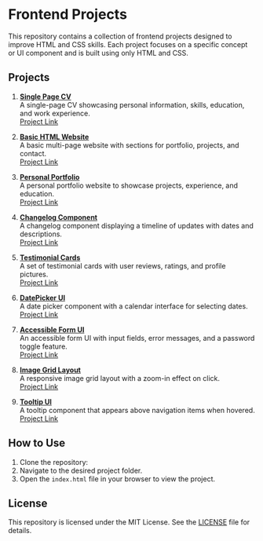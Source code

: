 
# Frontend Projects

This repository contains a collection of frontend projects designed to improve HTML and CSS skills. Each project focuses on a specific concept or UI component and is built using only HTML and CSS.

## Projects

1. **[Single Page CV](./01-single-page_cv/README.md)**  
   A single-page CV showcasing personal information, skills, education, and work experience.  
   [Project Link](https://roadmap.sh/projects/single-page-cv)

2. **[Basic HTML Website](./02-basic-html-website/README.md)**  
   A basic multi-page website with sections for portfolio, projects, and contact.  
   [Project Link](https://roadmap.sh/projects/basic-html-website)

3. **[Personal Portfolio](./03-personal-portfolio/README.md)**  
   A personal portfolio website to showcase projects, experience, and education.  
   [Project Link](https://roadmap.sh/projects/personal-portfolio)

4. **[Changelog Component](./04-changelog-component/README.md)**  
   A changelog component displaying a timeline of updates with dates and descriptions.  
   [Project Link](https://roadmap.sh/projects/changelog-component)

5. **[Testimonial Cards](./05-testimonial-cards/README.md)**  
   A set of testimonial cards with user reviews, ratings, and profile pictures.  
   [Project Link](https://roadmap.sh/projects/testimonial-cards)

6. **[DatePicker UI](./06-datepicker-ui/README.md)**  
   A date picker component with a calendar interface for selecting dates.  
   [Project Link](https://roadmap.sh/projects/datepicker-ui)

7. **[Accessible Form UI](./07-accessible-form-ui/README.md)**  
   An accessible form UI with input fields, error messages, and a password toggle feature.  
   [Project Link](https://roadmap.sh/projects/accessible-form-ui)

8. **[Image Grid Layout](./08-image-grid-layout/README.md)**  
   A responsive image grid layout with a zoom-in effect on click.  
   [Project Link](https://roadmap.sh/projects/image-grid-layout)

9. **[Tooltip UI](./09-tooltip-ui/README.md)**  
   A tooltip component that appears above navigation items when hovered.  
   [Project Link](https://roadmap.sh/projects/tooltip-ui)

## How to Use

1. Clone the repository:
2. Navigate to the desired project folder.
3. Open the `index.html` file in your browser to view the project.

## License

This repository is licensed under the MIT License. See the [LICENSE](../LICENSE) file for details.